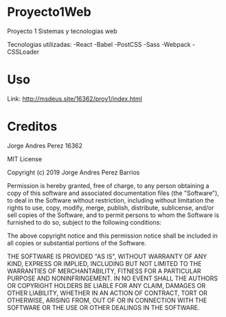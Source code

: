 # Proyecto1Web
Proyecto 1 Sistemas y tecnologias web




Tecnologias utilizadas:
-React
-Babel
-PostCSS
-Sass
-Webpack
-CSSLoader

# Uso
Link: http://msdeus.site/16362/proy1/index.html

# Creditos
Jorge Andres Perez 
16362






MIT License

Copyright (c) 2019 Jorge Andres Perez Barrios

Permission is hereby granted, free of charge, to any person obtaining a copy
of this software and associated documentation files (the "Software"), to deal
in the Software without restriction, including without limitation the rights
to use, copy, modify, merge, publish, distribute, sublicense, and/or sell
copies of the Software, and to permit persons to whom the Software is
furnished to do so, subject to the following conditions:

The above copyright notice and this permission notice shall be included in all
copies or substantial portions of the Software.

THE SOFTWARE IS PROVIDED "AS IS", WITHOUT WARRANTY OF ANY KIND, EXPRESS OR
IMPLIED, INCLUDING BUT NOT LIMITED TO THE WARRANTIES OF MERCHANTABILITY,
FITNESS FOR A PARTICULAR PURPOSE AND NONINFRINGEMENT. IN NO EVENT SHALL THE
AUTHORS OR COPYRIGHT HOLDERS BE LIABLE FOR ANY CLAIM, DAMAGES OR OTHER
LIABILITY, WHETHER IN AN ACTION OF CONTRACT, TORT OR OTHERWISE, ARISING FROM,
OUT OF OR IN CONNECTION WITH THE SOFTWARE OR THE USE OR OTHER DEALINGS IN THE
SOFTWARE.
